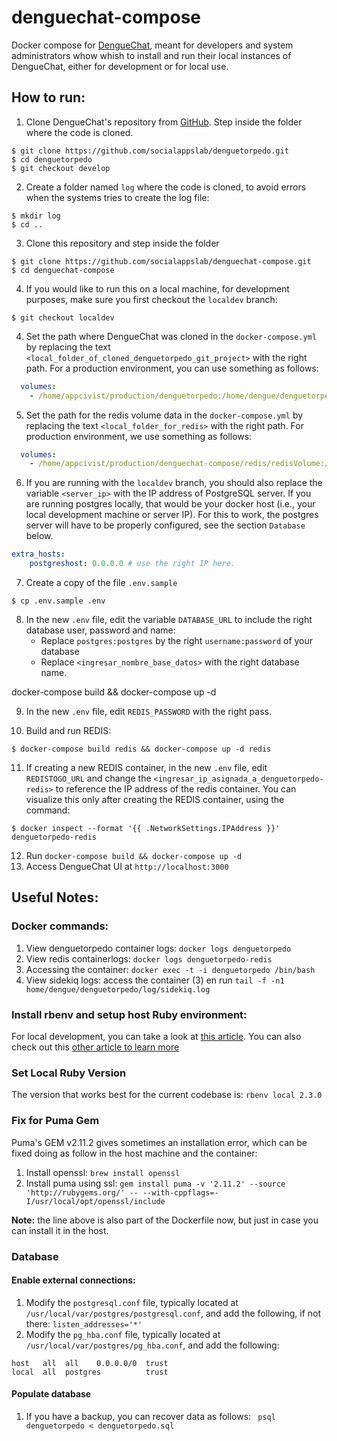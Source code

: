 # denguechat-compose
Docker compose for [DengueChat](https://github.com/socialappslab/denguetorpedo), meant for developers and system administrators whow whish to install and run their local instances of DengueChat, either for development or for local use. 

## How to run: 

1. Clone DengueChat's repository from [GitHub](https://github.com/socialappslab/denguetorpedo). Step inside the folder where the code is cloned. 
```
$ git clone https://github.com/socialappslab/denguetorpedo.git
$ cd denguetorpedo
$ git checkout develop
```

2. Create a folder named `log` where the code is cloned, to avoid errors when the systems tries to create the log file:

```
$ mkdir log
$ cd .. 
```

3. Clone this repository and step inside the folder
```
$ git clone https://github.com/socialappslab/denguechat-compose.git
$ cd denguechat-compose
```

4. If you would like to run this on a local machine, for development purposes, make sure you first checkout the `localdev` branch: 
```
$ git checkout localdev
```

4. Set the path where DengueChat was cloned in the `docker-compose.yml` by replacing the text `<local_folder_of_cloned_denguetorpedo_git_project>` with the right path. For a production environment, you can use something as follows: 
```yaml
  volumes:
    - /home/appcivist/production/denguetorpedo:/home/dengue/denguetorpedo
```

5. Set the path for the redis volume data in the `docker-compose.yml` by replacing the text `<local_folder_for_redis>` with the right path. For production environment, we use something as follows: 
```yaml
  volumes:
    - /home/appcivist/production/denguechat-compose/redis/redisVolume:/bitnami
```
 
6. If you are running with the `localdev` branch, you should also replace the variable `<server_ip>` with the IP address of PostgreSQL server. If you are running postgres locally, that would be your docker host (i.e., your local development machine or server IP). For this to work, the postgres server will have to be properly configured, see the section `Database` below.  
```yaml
extra_hosts:
    postgreshost: 0.0.0.0 # use the right IP here. 
```

7. Create a copy of the file `.env.sample`
```
$ cp .env.sample .env
```
8. In the new `.env` file, edit the variable `DATABASE_URL` to include the right database user, password and name: 
    - Replace `postgres:postgres` by the right `username:password` of your database
    - Replace `<ingresar_nombre_base_datos>` with the right database name. 


docker-compose build && docker-compose up -d

9. In the new `.env` file, edit `REDIS_PASSWORD` with the right pass.  

10. Build and run REDIS: 
```
$ docker-compose build redis && docker-compose up -d redis
```

11. If creating a new REDIS container, in the new `.env` file, edit `REDISTOGO_URL` and change the `<ingresar_ip_asignada_a_denguetorpedo-redis>` to reference the IP address of the redis container. You can visualize this only after creating the REDIS container, using the command: 
```
$ docker inspect --format '{{ .NetworkSettings.IPAddress }}' denguetorpedo-redis
```

12. Run `docker-compose build && docker-compose up -d`
13. Access DengueChat UI at `http://localhost:3000`

## Useful Notes: 
### Docker commands: 
1. View denguetorpedo container logs: `docker logs denguetorpedo`
2. View redis containerlogs: `docker logs denguetorpedo-redis`
3. Accessing the container: `docker exec -t -i denguetorpedo /bin/bash` 
4. View sidekiq logs: access the container (3) en run `tail -f -n1 home/dengue/denguetorpedo/log/sidekiq.log`

### Install rbenv and setup host Ruby environment:
For local development, you can take a look at [this article](https://github.com/rbenv/rbenv#homebrew-on-macos). You can also check out this [other article to learn more](https://thoughtbot.com/blog/using-rbenv-to-manage-rubies-and-gems)

### Set Local Ruby Version
The version that works best for the current codebase is: `rbenv local 2.3.0`


### Fix for Puma Gem
Puma's GEM v2.11.2 gives sometimes an installation error, which can be fixed doing as follow in the host machine and the container: 
1. Install openssl: `brew install openssl`
2. Install puma using ssl: `gem install puma -v '2.11.2' --source 'http://rubygems.org/' -- --with-cppflags=-I/usr/local/opt/openssl/include`

**Note:** the line above is also part of the Dockerfile now, but just in case you can install it in the host.  

### Database
#### Enable external connections: 
1. Modify the `postgresql.conf` file, typically located at `/usr/local/var/postgres/postgresql.conf`, and add the following, if not there: `listen_addresses='*'`
2. Modify the `pg_hba.conf` file, typically located at `/usr/local/var/postgres/pg_hba.conf`, and add the following: 
```
host   all  all    0.0.0.0/0  trust
local  all  postgres          trust
```

#### Populate database
1. If you have a backup, you can recover data as follows: 
` psql denguetorpedo < denguetorpedo.sql`


